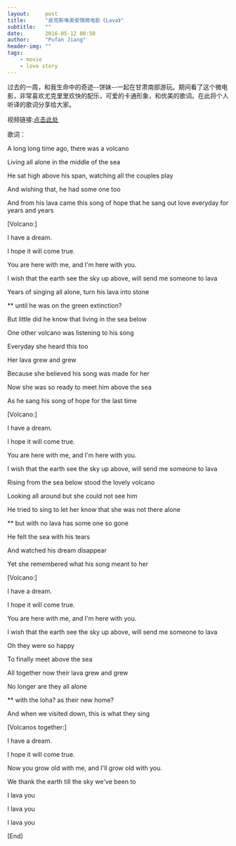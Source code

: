 ```yaml
---
layout:     post
title:      "皮克斯唯美爱情微电影《Lava》"
subtitle:   ""
date:       2016-05-12 00:50 
author:     "Pufan Jiang"
header-img: ""
tags:
    - movie
    - love story
---
```


过去的一周，和我生命中的奇迹--饼妹--一起在甘肃南部游玩。期间看了这个微电影，非常喜欢尤克里里欢快的配乐，可爱的卡通形象，和优美的歌词。在此将个人听译的歌词分享给大家。

视频链接:[点击此处](https://mp.weixin.qq.com/s?__biz=MjM5MzAxNjEyMA==&mid=402981239&idx=2&sn=63dd7d2a1b52219f2b5b4166fbfd72cb&scene=1&srcid=0510bSxPN9RUDmhuacJAqxaP&key=b28b03434249256b733cdf85ce1d5d08397eabfd8bb1b7ff8c6adbe08c69e67f152ebf50229b1f73fa6d5326ac9aaeab&ascene=0&uin=MjE4NjE2NDIyNQ%3D%3D&devicetype=iMac+MacBookPro11%2C1+OSX+OSX+10.11.3+build(15D21)&version=11020201&pass_ticket=G6VwcFos76BfdpHPhXOePo%2BKHZJEaGQZbo6txWvPGfvM5msze%2Bsd4DJm2SgsCGFY)

歌词：

A long long time ago, there was a volcano

Living all alone in the middle of the sea

He sat high above his span, watching all the couples play

And wishing that, he had some one too

And from his lava came this song of hope that he sang out love everyday for years and years

[Volcano:]

I have a dream. 

I hope it will come true. 

You are here with me, and I'm here with you.

I wish that the earth see the sky up above, will send me someone to lava
 
Years of singing all alone, turn his lava into stone

** until he was on the green extinction?

But little did he know that living in the sea below

One other volcano was listening to his song

Everyday she heard this too

Her lava grew and grew

Because she believed his song was made for her

Now she was so ready to meet him above the sea

As he sang his song of hope for the last time
 
[Volcano:]

I have a dream. 

I hope it will come true. 

You are here with me, and I'm here with you.

I wish that the earth see the sky up above, will send me someone to lava

Rising from the sea below stood the lovely volcano

Looking all around but she could not see him

He tried to sing to let her know that she was not there alone

** but with no lava has some one so gone

He felt the sea with his tears

And watched his dream disappear

Yet she remembered what his song meant to her

[Volcano:]

I have a dream. 

I hope it will come true. 

You are here with me, and I'm here with you.

I wish that the earth see the sky up above, will send me someone to lava

Oh they were so happy

To finally meet above the sea

All together now their lava grew and grew

No longer are they all alone

** with the loha? as their new home? 

And when we visited down, this is what  they sing
  
[Volcanos together:]

I have a dream. 

I hope it will come true. 

Now you grow old with me, and I'll grow old with you.

We thank the earth till the sky we've been to

I lava you

I lava you

I lava you

[End]
